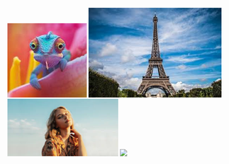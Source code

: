 ![Alt text](models/download.jpg)
<img src="models/download2.jpg" width="300">
<img src="models/download3.jpg" width="250">
<img src="models/downlaod4.jpg" width="200">
